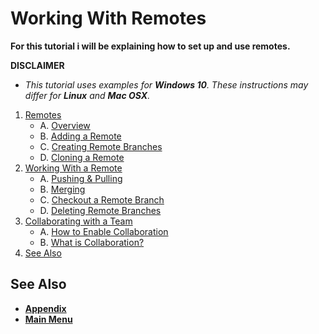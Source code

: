# Working With Remotes


**For this tutorial i will be explaining how to set up and use remotes.**

**DISCLAIMER**
- *This tutorial uses examples for **Windows 10**. These instructions may differ for **Linux** and **Mac OSX**.*

1. [Remotes]()
    - A. [Overview]()
    - B. [Adding a Remote]()
    - C. [Creating Remote Branches]()
    - D. [Cloning a Remote]()
2. [Working With a Remote]()
    - A. [Pushing & Pulling]()
    - B. [Merging]()
    - C. [Checkout a Remote Branch]()
    - D. [Deleting Remote Branches]()
3. [Collaborating with a Team]()
    - A. [How to Enable Collaboration]()
    - B. [What is Collaboration?]()
4. [See Also](#see-also)
## See Also
- **[Appendix](../Appendix/Appendix.md)**
- **[Main Menu](../README.md)**